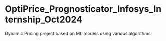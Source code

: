 # OptiPrice_Prognosticator_Infosys_Internship_Oct2024
Dynamic Pricing project based on ML models using various algorithms